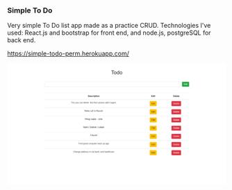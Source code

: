 ### Simple To Do

Very simple To Do list app made as a practice CRUD. Technologies I've used: React.js and bootstrap for front end, and node.js, postgreSQL for back end.

https://simple-todo-perm.herokuapp.com/

![img](./images_readme/1.png)

